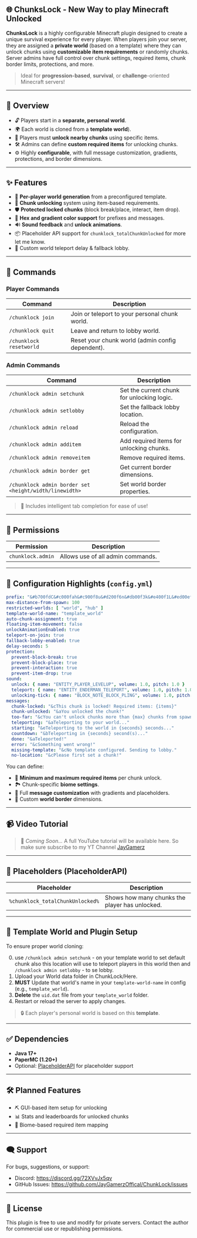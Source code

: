 ## 🌐 ChunksLock - New Way to play Minecraft Unlocked

**ChunksLock** is a highly configurable Minecraft plugin designed to create a unique survival experience for every
player. When players join your server, they are assigned a **private world** (based on a template) where they can unlock
chunks using **customizable item requirements** or randomly chunks. Server admins have full control over chunk settings,
required items,
chunk border limits, protections, and more.

> Ideal for **progression-based**, **survival**, or **challenge**-oriented Minecraft servers!

--- 

## 📖 Overview

* 🔓 Players start in a **separate, personal world**.
* 🌍 Each world is cloned from a **template world**).
* 🧩 Players must **unlock nearby chunks** using specific items.
* 🛠️ Admins can define **custom required items** for unlocking chunks.
* ⚙️ Highly **configurable**, with full message customization, gradients, protections, and border dimensions.

---

## ✨ Features

* 🔄 **Per-player world generation** from a preconfigured template.
* 🧱 **Chunk unlocking** system using item-based requirements.
* 🛡️ **Protected locked chunks** (block break/place, interact, item drop).
* 🎨 **Hex and gradient color support** for prefixes and messages.
* 🔊 **Sound feedback** and **unlock animations**.
* 📦 Placeholder API support for `chunklock_totalChunkUnlocked` for more let me know.
* 🎯 Custom world teleport delay & fallback lobby.

---

## 💬 Commands

### Player Commands

| Command                 | Description                                      |
|-------------------------|--------------------------------------------------|
| `/chunklock join`       | Join or teleport to your personal chunk world.   |
| `/chunklock quit`       | Leave and return to lobby world.                 |
| `/chunklock resetworld` | Reset your chunk world (admin config dependent). |

### Admin Commands

| Command                                                | Description                                |
|--------------------------------------------------------|--------------------------------------------|
| `/chunklock admin setchunk`                            | Set the current chunk for unlocking logic. |
| `/chunklock admin setlobby`                            | Set the fallback lobby location.           |
| `/chunklock admin reload`                              | Reload the configuration.                  |
| `/chunklock admin additem`                             | Add required items for unlocking chunks.   |
| `/chunklock admin removeitem`                          | Remove required items.                     |
| `/chunklock admin border get`                          | Get current border dimensions.             |
| `/chunklock admin border set <height/width/linewidth>` | Set world border properties.               |

> 🧠 Includes intelligent tab completion for ease of use!

---

## 🔐 Permissions

| Permission        | Description                       |
|-------------------|-----------------------------------|
| `chunklock.admin` | Allows use of all admin commands. |

---

## 🔧 Configuration Highlights (`config.yml`)

```yaml
prefix: "&#b700fdC&#c000fah&#c900f8u&#d200f6n&#db00f3k&#e400f1L&#ed00efo&#f600ecc&#ff00eak &7>> "
max-distance-from-spawn: 100
restricted-worlds: [ "world", "hub" ]
template-world-name: "template_world"
auto-chunk-assignment: true
floating-item-movement: false
unlockAnimationEnabled: true
teleport-on-join: true
fallback-lobby-enabled: true
delay-seconds: 5
protection:
  prevent-block-break: true
  prevent-block-place: true
  prevent-interaction: true
  prevent-item-drop: true
sound:
  unlock: { name: "ENTITY_PLAYER_LEVELUP", volume: 1.0, pitch: 1.0 }
  teleport: { name: "ENTITY_ENDERMAN_TELEPORT", volume: 1.0, pitch: 1.0 }
  unlocking-tick: { name: "BLOCK_NOTE_BLOCK_PLING", volume: 1.0, pitch: 1.0 }
messages:
  chunk-locked: "&cThis chunk is locked! Required items: {items}"
  chunk-unlocked: "&aYou unlocked the chunk!"
  too-far: "&cYou can't unlock chunks more than {max} chunks from spawn!"
  teleporting: "&aTeleporting to your world..."
  starting: "&eTeleporting to the world in {seconds} seconds..."
  countdown: "&bTeleporting in {seconds} second(s)..."
  done: "&aTeleported!"
  error: "&cSomething went wrong!"
  missing-template: "&cNo template configured. Sending to lobby."
  no-location: "&cPlease first set a chunk!"
```

You can define:

* 🔑 **Minimum and maximum required items** per chunk unlock.
* 🏞️ Chunk-specific **biome settings**.
* 🎨 Full **message customization** with gradients and placeholders.
* 📏 Custom **world border** dimensions.

---

## 📹 Video Tutorial

> 🎥 *Coming Soon...*
> A full YouTube tutorial will be available here.
> So make sure subscribe to my YT Channel [JayGamerz ](https://www.youtube.com/jaygamerz)



---

## 🔌 Placeholders (PlaceholderAPI)

| Placeholder                      | Description                                    |
|----------------------------------|------------------------------------------------|
| `%chunklock_totalChunkUnlocked%` | Shows how many chunks the player has unlocked. |

---

## 🧰 Template World and Plugin Setup

To ensure proper world cloning:

0. use `/chunklock admin setchunk` - on your template world to set default chunk also this location will use to teleport
   players in this world then and `/chunklock admin setlobby` - to se lobby.
1. Upload your World data folder in ChunkLock/Here.
2. **MUST** Update that world's name in your `template-world-name` in config (e.g., `template_world`).
3. **Delete** the `uid.dat` file from your `template_world` folder.
4. Restart or reload the server to apply changes.

> 🔒 Each player's personal world is based on this **template**.

---

## ✅ Dependencies

* **Java 17+**
* **PaperMC (1.20+)**
* Optional: [PlaceholderAPI](https://www.spigotmc.org/resources/placeholderapi.6245/) for placeholder support

---

## 🛠️ Planned Features

* ⛏️ GUI-based item setup for unlocking
* 📊 Stats and leaderboards for unlocked chunks
* 🧱 Biome-based required item mapping

---

## 🗨️ Support

For bugs, suggestions, or support:

* Discord: https://discord.gg/72XVvJx5qv
* GitHub Issues: https://github.com/JayGamerzOffical/ChunkLock/issues

--- 

## 📝 License

This plugin is free to use and modify for private servers. Contact the author for commercial use or republishing
permissions.
